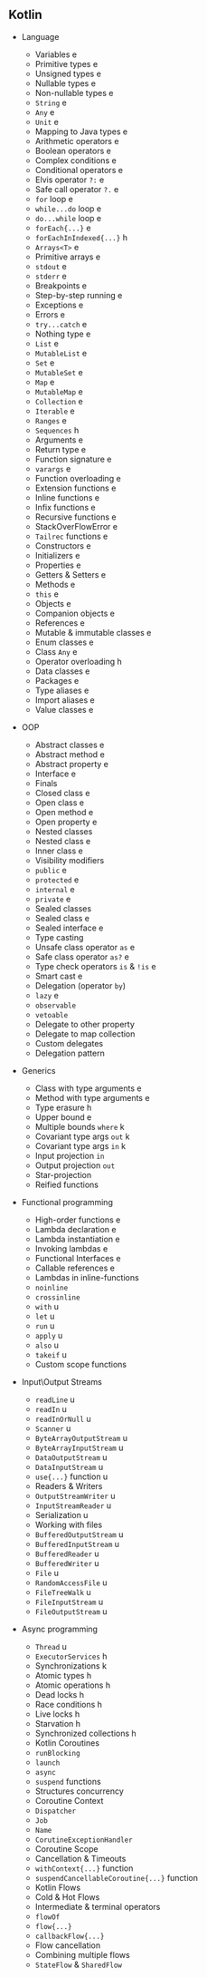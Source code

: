 ## Kotlin
- Language
  - Variables e
  - Primitive types e
  - Unsigned types e
  - Nullable types e
  - Non-nullable types e
  - `String` e
  - `Any` e
  - `Unit` e
  - Mapping to Java types e
  - Arithmetic operators e
  - Boolean operators e
  - Complex conditions e
  - Conditional operators e
  - Elvis operator `?:` e
  - Safe call operator `?.` e
  - `for` loop e
  - `while...do` loop e
  - `do...while` loop e
  - `forEach{...}` e
  - `forEachInIndexed{...}` h
  - `Arrays<T>` e
  - Primitive arrays e
  - `stdout` e
  - `stderr` e
  - Breakpoints e
  - Step-by-step running e
  - Exceptions e
  - Errors e
  - `try...catch` e
  - Nothing type e
  - `List` e
  - `MutableList` e
  - `Set` e
  - `MutableSet` e
  - `Map` e
  - `MutableMap` e
  - `Collection` e
  - `Iterable` e
  - `Ranges` e
  - `Sequences` h
  - Arguments e
  - Return type e
  - Function signature e
  - `varargs` e
  - Function overloading e
  - Extension functions e
  - Inline functions e
  - Infix functions e
  - Recursive functions e
  - StackOverFlowError e
  - `Tailrec` functions e
  - Constructors e
  - Initializers e
  - Properties e
  - Getters & Setters e
  - Methods e
  - `this` e
  - Objects e
  - Companion objects e
  - References e
  - Mutable & immutable classes e
  - Enum classes e
  - Class `Any` e
  - Operator overloading h
  - Data classes e
  - Packages e
  - Type aliases e
  - Import aliases e
  - Value classes e

- OOP
  - Abstract classes e
  - Abstract method e
  - Abstract property e
  - Interface e
  - Finals
  - Closed class e
  - Open class  e
  - Open method e
  - Open property e
  - Nested classes
  - Nested class e
  - Inner class e
  - Visibility modifiers
  - `public` e
  - `protected` e
  - `internal` e
  - `private` e
  - Sealed classes
  - Sealed class e
  - Sealed interface e
  - Type casting
  - Unsafe class operator `as` e
  - Safe class operator `as?` e
  - Type check operators `is` & `!is` e
  - Smart cast e
  - Delegation (operator `by`)
  - `lazy` e
  - `observable`
  - `vetoable`
  - Delegate to other property
  - Delegate to map collection
  - Custom delegates
  - Delegation pattern

- Generics
  - Class with type arguments e
  - Method with type arguments e
  - Type erasure h
  - Upper bound e
  - Multiple bounds `where` k
  - Covariant type args `out` k
  - Covariant type args `in` k
  - Input projection `in`
  - Output projection `out`
  - Star-projection
  - Reified functions

- Functional programming
  - High-order functions  e
  - Lambda declaration e
  - Lambda instantiation e
  - Invoking lambdas e
  - Functional Interfaces e
  - Callable references e
  - Lambdas in inline-functions
  - `noinline`
  - `crossinline`
  - `with` u
  - `let` u
  - `run` u
  - `apply` u
  - `also` u
  - `takeif` u
  - Custom scope functions

- Input\Output Streams
  - `readLine` u
  - `readIn` u
  - `readInOrNull` u
  - `Scanner` u
  - `ByteArrayOutputStream` u
  - `ByteArrayInputStream` u
  - `DataOutputStream` u
  - `DataInputStream` u
  - `use{...}` function u
  - Readers & Writers
  - `OutputStreamWriter` u
  - `InputStreamReader` u
  - Serialization u
  - Working with files
  - `BufferedOutputStream` u
  - `BufferedInputStream` u
  - `BufferedReader` u
  - `BufferedWriter` u
  - `File` u
  - `RandomAccessFile` u
  - `FileTreeWalk` u
  - `FileInputStream` u
  - `FileOutputStream` u

- Async programming
  - `Thread` u
  - `ExecutorServices` h
  - Synchronizations k
  - Atomic types h
  - Atomic operations h
  - Dead locks h
  - Race conditions h
  - Live locks h
  - Starvation h
  - Synchronized collections h
  - Kotlin Coroutines
  - `runBlocking`
  - `launch`
  - `async`
  - `suspend` functions
  - Structures concurrency
  - Coroutine Context
  - `Dispatcher`
  - `Job`
  - `Name`
  - `CorutineExceptionHandler`
  - Coroutine Scope
  - Cancellation & Timeouts
  - `withContext{...}` function
  - `suspendCancellableCoroutine{...}` function
  - Kotlin Flows
  - Cold & Hot Flows
  - Intermediate & terminal operators
  - `flowOf`
  - `flow{...}`
  - `callbackFlow{...}`
  - Flow cancellation
  - Combining multiple flows
  - `StateFlow` & `SharedFlow`
